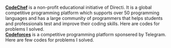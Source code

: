 **[CodeChef](https://www.codechef.com)** is a non-profit educational initiative of Directi. It is a global competitive programming platform which supports over 50 programming languages and has a large community of programmers that helps students and professionals test and improve their coding skills. Here are codes for problems I solved. <br /> **[Codeforces](http://codeforces.com)** is a competitive programming platform sponsered by Telegram. Here are few codes for problems I solved.
